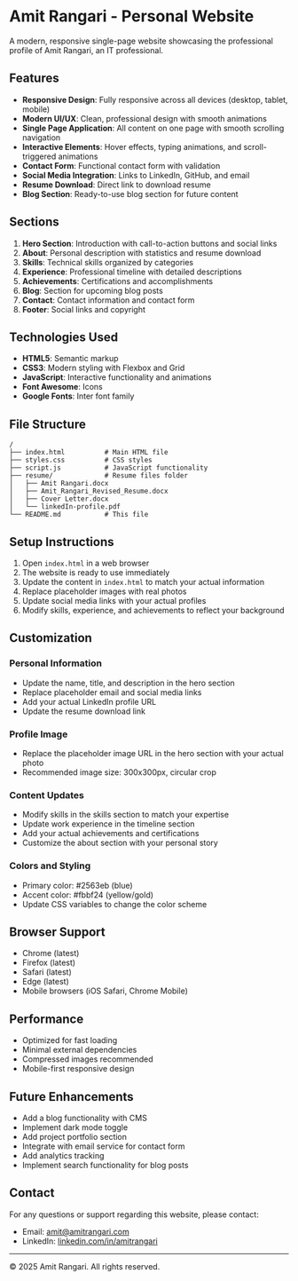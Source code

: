 # Amit Rangari - Personal Website

A modern, responsive single-page website showcasing the professional profile of Amit Rangari, an IT professional.

## Features

- **Responsive Design**: Fully responsive across all devices (desktop, tablet, mobile)
- **Modern UI/UX**: Clean, professional design with smooth animations
- **Single Page Application**: All content on one page with smooth scrolling navigation
- **Interactive Elements**: Hover effects, typing animations, and scroll-triggered animations
- **Contact Form**: Functional contact form with validation
- **Social Media Integration**: Links to LinkedIn, GitHub, and email
- **Resume Download**: Direct link to download resume
- **Blog Section**: Ready-to-use blog section for future content

## Sections

1. **Hero Section**: Introduction with call-to-action buttons and social links
2. **About**: Personal description with statistics and resume download
3. **Skills**: Technical skills organized by categories
4. **Experience**: Professional timeline with detailed descriptions
5. **Achievements**: Certifications and accomplishments
6. **Blog**: Section for upcoming blog posts
7. **Contact**: Contact information and contact form
8. **Footer**: Social links and copyright

## Technologies Used

- **HTML5**: Semantic markup
- **CSS3**: Modern styling with Flexbox and Grid
- **JavaScript**: Interactive functionality and animations
- **Font Awesome**: Icons
- **Google Fonts**: Inter font family

## File Structure

```
/
├── index.html          # Main HTML file
├── styles.css          # CSS styles
├── script.js           # JavaScript functionality
├── resume/             # Resume files folder
│   ├── Amit Rangari.docx
│   ├── Amit_Rangari_Revised_Resume.docx
│   ├── Cover Letter.docx
│   └── linkedIn-profile.pdf
└── README.md           # This file
```

## Setup Instructions

1. Open `index.html` in a web browser
2. The website is ready to use immediately
3. Update the content in `index.html` to match your actual information
4. Replace placeholder images with real photos
5. Update social media links with your actual profiles
6. Modify skills, experience, and achievements to reflect your background

## Customization

### Personal Information
- Update the name, title, and description in the hero section
- Replace placeholder email and social media links
- Add your actual LinkedIn profile URL
- Update the resume download link

### Profile Image
- Replace the placeholder image URL in the hero section with your actual photo
- Recommended image size: 300x300px, circular crop

### Content Updates
- Modify skills in the skills section to match your expertise
- Update work experience in the timeline section
- Add your actual achievements and certifications
- Customize the about section with your personal story

### Colors and Styling
- Primary color: #2563eb (blue)
- Accent color: #fbbf24 (yellow/gold)
- Update CSS variables to change the color scheme

## Browser Support

- Chrome (latest)
- Firefox (latest)
- Safari (latest)
- Edge (latest)
- Mobile browsers (iOS Safari, Chrome Mobile)

## Performance

- Optimized for fast loading
- Minimal external dependencies
- Compressed images recommended
- Mobile-first responsive design

## Future Enhancements

- Add a blog functionality with CMS
- Implement dark mode toggle
- Add project portfolio section
- Integrate with email service for contact form
- Add analytics tracking
- Implement search functionality for blog posts

## Contact

For any questions or support regarding this website, please contact:
- Email: amit@amitrangari.com
- LinkedIn: [linkedin.com/in/amitrangari](https://linkedin.com/in/amitrangari)

---

© 2025 Amit Rangari. All rights reserved.
